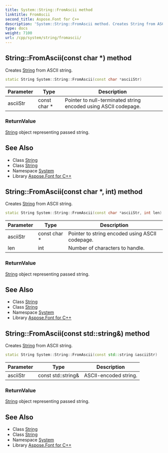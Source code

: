 ```yaml
---
title: System::String::FromAscii method
linktitle: FromAscii
second_title: Aspose.Font for C++
description: 'System::String::FromAscii method. Creates String from ASCII string in C++.'
type: docs
weight: 7100
url: /cpp/system/string/fromascii/
---
```

## String::FromAscii(const char *) method


Creates [String](../) from ASCII string.

```cpp
static String System::String::FromAscii(const char *asciiStr)
```


| Parameter | Type | Description |
| --- | --- | --- |
| asciiStr | const char * | Pointer to null-terminated string encoded using ASCII codepage. |

### ReturnValue

[String](../) object representing passed string.

## See Also

* Class [String](../)
* Class [String](../)
* Namespace [System](../../)
* Library [Aspose.Font for C++](../../../)
## String::FromAscii(const char *, int) method


Creates [String](../) from ASCII string.

```cpp
static String System::String::FromAscii(const char *asciiStr, int len)
```


| Parameter | Type | Description |
| --- | --- | --- |
| asciiStr | const char * | Pointer to string encoded using ASCII codepage. |
| len | int | Number of characters to handle. |

### ReturnValue

[String](../) object representing passed string.

## See Also

* Class [String](../)
* Class [String](../)
* Namespace [System](../../)
* Library [Aspose.Font for C++](../../../)
## String::FromAscii(const std::string\&) method


Creates [String](../) from ASCII string.

```cpp
static String System::String::FromAscii(const std::string &asciiStr)
```


| Parameter | Type | Description |
| --- | --- | --- |
| asciiStr | const std::string\& | ASCII-encoded string. |

### ReturnValue

[String](../) object representing passed string.

## See Also

* Class [String](../)
* Class [String](../)
* Namespace [System](../../)
* Library [Aspose.Font for C++](../../../)
